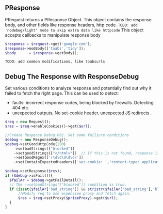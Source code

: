 ## PResponse

PRequest returns a PResponse Object.
This object contains the response body, and other fields like response headers, http code.
`TODO: add 'nodebug/light' mode to skip extra data like httpcode`
This object accepts callbacks to manipulate response body

```php
$response = $request->get('google.com');
$response->modBody(['toabs','tidy']);
$body      = $response->getBody();
```

`TODO: add common modifications, like toabsurls`

## Debug The Response with ResponseDebug

Set various conditions to analyze response and potentially find out why it failed to fetch the right page.
This can be used to detect:

- faults: incorrect response codes, being blocked by firewalls. Detecting 404 etc.
- unexpected outputs. No set-cookie header. unexpected JS redirects .

```php
$req = new Request();
$res = $req->enableCookies()->get($url);

//Create Response Debug Obj. Set some failiure conditions
$debug = new ResponseDebug();
$debug->setGoodHttpCode(200)
    ->setbadStrings(["blocked"]) 
    ->setgoodStrings(["</html>"])  // If this is not found, response is considered failed.
    ->setGoodRegex(['/\d\d\d\d\d/'])
    ->setContainExpectedHeaders(['set-cookie: ','content-type: application/json']);
 
$debug->setResponse($res);
if ($debug->isFail()){
  $failAr = $debug->getFailDetail();
  // The ->setbadStrings(["blocked"]) condition is true. 
  if (isset($failAr['bad_string']) && stristr($failAr['bad_string'],'blocked')){
      //Modify req to use expensive proxy and fetch again.
      $res = $req->setProxy($priceProxy)->get($url);
  }
}
```
